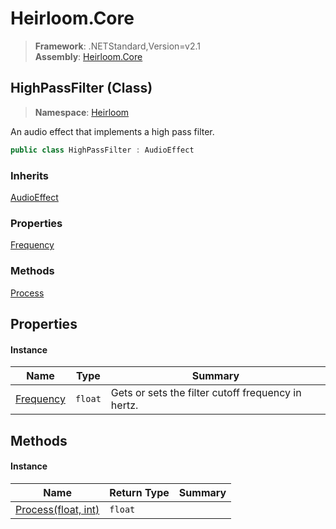 # Heirloom.Core

> **Framework**: .NETStandard,Version=v2.1  
> **Assembly**: [Heirloom.Core][0]

## HighPassFilter (Class)

> **Namespace**: [Heirloom][0]

An audio effect that implements a high pass filter.

```cs
public class HighPassFilter : AudioEffect
```

### Inherits

[AudioEffect][1]

### Properties

[Frequency][2]

### Methods

[Process][3]

## Properties

#### Instance

| Name           | Type    | Summary                                            |
|----------------|---------|----------------------------------------------------|
| [Frequency][2] | `float` | Gets or sets the filter cutoff frequency in hertz. |

## Methods

#### Instance

| Name                     | Return Type | Summary |
|--------------------------|-------------|---------|
| [Process(float, int)][3] | `float`     |         |

[0]: ../../Heirloom.Core.md
[1]: AudioEffect.md
[2]: HighPassFilter/Frequency.md
[3]: HighPassFilter/Process.md

